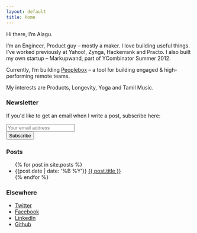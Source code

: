 ```yaml
---
layout: default
title: Home
---
```


Hi there, I’m Alagu.

I’m an Engineer, Product guy – mostly a maker. I love building useful things. I’ve worked previously at Yahoo!, Zynga, Hackerrank and Practo. I also built my own startup – Markupwand, part of YCombinator Summer 2012.

Currently, I’m building [Peoplebox](https://www.peoplebox.ai) – a tool for building engaged & high-performing remote teams.

My interests are Products, Longevity, Yoga and Tamil Music.

### Newsletter

If you'd like to get an email when I write a post, subscribe here:

<div id="revue-embed">
  <form action="https://www.getrevue.co/profile/alagu/add_subscriber" method="post" id="revue-form" name="revue-form"  target="_blank">
    <div class="revue-form-wrap">
      <div class="revue-form-group">
        <input class="revue-form-field form-control" placeholder="Your email address" type="email" name="member[email]" id="member_email">
      </div>
      <div class="revue-form-actions">
        <input type="submit" value="Subscribe" class="btn btn-default" name="member[subscribe]" id="member_submit">
      </div>
    </div>
  </form>
</div>

### Posts

<ul>
  {% for post in site.posts %}
    <li>
      <span>{{post.date | date: '%B %Y'}}</span>
      <a href="{{ post.url }}">{{ post.title }}</a>
    </li>
  {% endfor %}
</ul>

### Elsewhere

- [Twitter](http://twitter.com/alagu)
- [Facebook](http://facebook.com/alagu)
- [LinkedIn](https://www.linkedin.com/in/alagu2/)
- [Github](https://github.com/alagu)
